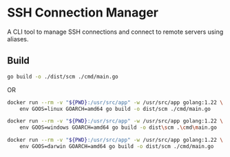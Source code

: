 # SSH Connection Manager

A CLI tool to manage SSH connections and connect to remote servers using aliases.

## Build

```bash
go build -o ./dist/scm ./cmd/main.go

```

OR

```bash
docker run --rm -v "${PWD}:/usr/src/app" -w /usr/src/app golang:1.22 \
    env GOOS=linux GOARCH=amd64 go build -o dist/scm ./cmd/main.go

docker run --rm -v "${PWD}:/usr/src/app" -w /usr/src/app golang:1.22 \
    env GOOS=windows GOARCH=amd64 go build -o dist\scm .\cmd\main.go

docker run --rm -v "${PWD}:/usr/src/app" -w /usr/src/app golang:1.22 \
    env GOOS=darwin GOARCH=amd64 go build -o dist/scm ./cmd/main.go

```
